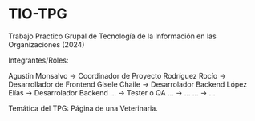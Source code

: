 # TIO-TPG
Trabajo Practico Grupal de Tecnología de la Información en las Organizaciones (2024)

Integrantes/Roles: 

Agustin Monsalvo -> Coordinador de Proyecto
Rodríguez Rocío -> Desarrollador de Frontend
Gisele Chaile -> Desarrolador Backend
López Elías -> Desarrolador Backend
...	    -> Tester o QA
...	    -> ...
...	    -> ...

Temática del TPG:
Página de una Veterinaria.
